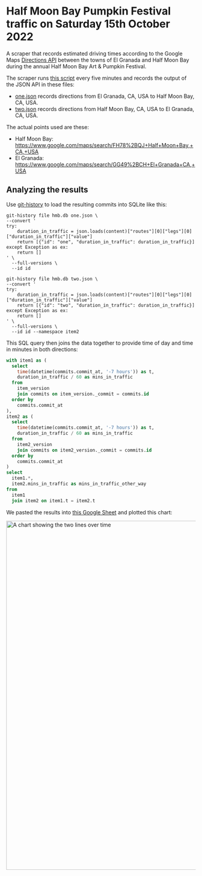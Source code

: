 # Half Moon Bay Pumpkin Festival traffic on Saturday 15th October 2022

A scraper that records estimated driving times according to the Google Maps [Directions API](https://developers.google.com/maps/documentation/directions/overview) between the towns of El Granada and Half Moon Bay during the annual Half Moon Bay Art & Pumpkin Festival.

The scraper runs [this script](.github/workflows/scrape.yml) every five minutes and records the output of the JSON API in these files:

- [one.json](one.json) records directions from El Granada, CA, USA to Half Moon Bay, CA, USA.
- [two.json](two.json) records directions from Half Moon Bay, CA, USA to El Granada, CA, USA.

The actual points used are these:

- Half Moon Bay: https://www.google.com/maps/search/FH78%2BQJ+Half+Moon+Bay,+CA,+USA
- El Granada: https://www.google.com/maps/search/GG49%2BCH+El+Granada+CA,+USA

## Analyzing the results

Use [git-history](https://github.com/simonw/git-history) to load the resulting commits into SQLite like this:

```
git-history file hmb.db one.json \
--convert '
try:
    duration_in_traffic = json.loads(content)["routes"][0]["legs"][0]["duration_in_traffic"]["value"]
    return [{"id": "one", "duration_in_traffic": duration_in_traffic}]
except Exception as ex:
    return []
' \
  --full-versions \
  --id id

git-history file hmb.db two.json \
--convert '
try:
    duration_in_traffic = json.loads(content)["routes"][0]["legs"][0]["duration_in_traffic"]["value"]
    return [{"id": "two", "duration_in_traffic": duration_in_traffic}]
except Exception as ex:
    return []
' \
  --full-versions \
  --id id --namespace item2
```
This SQL query then joins the data together to provide time of day and time in minutes in both directions:
```sql
with item1 as (
  select
    time(datetime(commits.commit_at, '-7 hours')) as t,
    duration_in_traffic / 60 as mins_in_traffic
  from
    item_version
    join commits on item_version._commit = commits.id
  order by
    commits.commit_at
),
item2 as (
  select
    time(datetime(commits.commit_at, '-7 hours')) as t,
    duration_in_traffic / 60 as mins_in_traffic
  from
    item2_version
    join commits on item2_version._commit = commits.id
  order by
    commits.commit_at
)
select
  item1.*,
  item2.mins_in_traffic as mins_in_traffic_other_way
from
  item1
  join item2 on item1.t = item2.t
```
We pasted the results into [this Google Sheet](https://docs.google.com/spreadsheets/d/1JOimtkugZBF_YQxqn0Gn6NiIhNz-OMH2rpOZtmECAY4/edit) and plotted this chart:

<img width="925" alt="A chart showing the two lines over time" src="https://user-images.githubusercontent.com/9599/196016852-22193d18-7935-4941-9921-8c4deb591da5.png">
